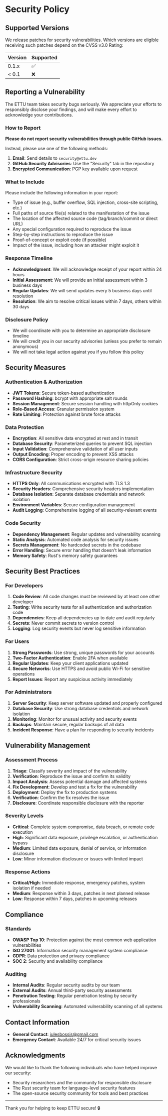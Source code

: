 # Security Policy

## Supported Versions

We release patches for security vulnerabilities. Which versions are eligible receiving such patches depend on the CVSS v3.0 Rating:

| Version | Supported          |
| ------- | ------------------ |
| 0.1.x   | :white_check_mark: |
| < 0.1   | :x:                |

## Reporting a Vulnerability

The ETTU team takes security bugs seriously. We appreciate your efforts to responsibly disclose your findings, and will make every effort to acknowledge your contributions.

### How to Report

**Please do not report security vulnerabilities through public GitHub issues.**

Instead, please use one of the following methods:

1. **Email**: Send details to `security@ettu.dev`
2. **GitHub Security Advisories**: Use the "Security" tab in the repository
3. **Encrypted Communication**: PGP key available upon request

### What to Include

Please include the following information in your report:

- Type of issue (e.g., buffer overflow, SQL injection, cross-site scripting, etc.)
- Full paths of source file(s) related to the manifestation of the issue
- The location of the affected source code (tag/branch/commit or direct URL)
- Any special configuration required to reproduce the issue
- Step-by-step instructions to reproduce the issue
- Proof-of-concept or exploit code (if possible)
- Impact of the issue, including how an attacker might exploit it

### Response Timeline

- **Acknowledgment**: We will acknowledge receipt of your report within 24 hours
- **Initial Assessment**: We will provide an initial assessment within 3 business days
- **Regular Updates**: We will send updates every 5 business days until resolution
- **Resolution**: We aim to resolve critical issues within 7 days, others within 30 days

### Disclosure Policy

- We will coordinate with you to determine an appropriate disclosure timeline
- We will credit you in our security advisories (unless you prefer to remain anonymous)
- We will not take legal action against you if you follow this policy

## Security Measures

### Authentication & Authorization

- **JWT Tokens**: Secure token-based authentication
- **Password Hashing**: bcrypt with appropriate salt rounds
- **Session Management**: Secure session handling with httpOnly cookies
- **Role-Based Access**: Granular permission system
- **Rate Limiting**: Protection against brute force attacks

### Data Protection

- **Encryption**: All sensitive data encrypted at rest and in transit
- **Database Security**: Parameterized queries to prevent SQL injection
- **Input Validation**: Comprehensive validation of all user inputs
- **Output Encoding**: Proper encoding to prevent XSS attacks
- **CORS Configuration**: Strict cross-origin resource sharing policies

### Infrastructure Security

- **HTTPS Only**: All communications encrypted with TLS 1.3
- **Security Headers**: Comprehensive security headers implementation
- **Database Isolation**: Separate database credentials and network isolation
- **Environment Variables**: Secure configuration management
- **Audit Logging**: Comprehensive logging of all security-relevant events

### Code Security

- **Dependency Management**: Regular updates and vulnerability scanning
- **Static Analysis**: Automated code analysis for security issues
- **Secrets Management**: No hardcoded secrets in the codebase
- **Error Handling**: Secure error handling that doesn't leak information
- **Memory Safety**: Rust's memory safety guarantees

## Security Best Practices

### For Developers

1. **Code Review**: All code changes must be reviewed by at least one other developer
2. **Testing**: Write security tests for all authentication and authorization code
3. **Dependencies**: Keep all dependencies up to date and audit regularly
4. **Secrets**: Never commit secrets to version control
5. **Logging**: Log security events but never log sensitive information

### For Users

1. **Strong Passwords**: Use strong, unique passwords for your accounts
2. **Two-Factor Authentication**: Enable 2FA when available
3. **Regular Updates**: Keep your client applications updated
4. **Secure Networks**: Use HTTPS and avoid public Wi-Fi for sensitive operations
5. **Report Issues**: Report any suspicious activity immediately

### For Administrators

1. **Server Security**: Keep server software updated and properly configured
2. **Database Security**: Use strong database credentials and network isolation
3. **Monitoring**: Monitor for unusual activity and security events
4. **Backups**: Maintain secure, regular backups of all data
5. **Incident Response**: Have a plan for responding to security incidents

## Vulnerability Management

### Assessment Process

1. **Triage**: Classify severity and impact of the vulnerability
2. **Verification**: Reproduce the issue and confirm its validity
3. **Impact Analysis**: Assess potential damage and affected systems
4. **Fix Development**: Develop and test a fix for the vulnerability
5. **Deployment**: Deploy the fix to production systems
6. **Verification**: Confirm the fix resolves the issue
7. **Disclosure**: Coordinate responsible disclosure with the reporter

### Severity Levels

- **Critical**: Complete system compromise, data breach, or remote code execution
- **High**: Significant data exposure, privilege escalation, or authentication bypass
- **Medium**: Limited data exposure, denial of service, or information disclosure
- **Low**: Minor information disclosure or issues with limited impact

### Response Actions

- **Critical/High**: Immediate response, emergency patches, system isolation if needed
- **Medium**: Response within 3 days, patches in next planned release
- **Low**: Response within 7 days, patches in upcoming releases

## Compliance

### Standards

- **OWASP Top 10**: Protection against the most common web application vulnerabilities
- **ISO 27001**: Information security management system compliance
- **GDPR**: Data protection and privacy compliance
- **SOC 2**: Security and availability compliance

### Auditing

- **Internal Audits**: Regular security audits by our team
- **External Audits**: Annual third-party security assessments
- **Penetration Testing**: Regular penetration testing by security professionals
- **Vulnerability Scanning**: Automated vulnerability scanning of all systems

## Contact Information

- **General Contact**: julesbossis@gmail.com
- **Emergency Contact**: Available 24/7 for critical security issues

## Acknowledgments

We would like to thank the following individuals who have helped improve our security:

- Security researchers and the community for responsible disclosure
- The Rust security team for language-level security features
- The open-source security community for tools and best practices

---

Thank you for helping to keep ETTU secure! 🔒
